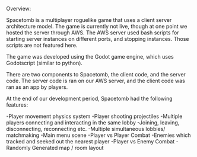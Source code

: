 Overview:

Spacetomb is a multiplayer roguelike game that uses a client server architecture model. The game is currently not live, though at one point we hosted the server through AWS.
The AWS server used bash scripts for starting server instances on different ports, and stopping instances. Those scripts are not featured here.

The game was developed using the Godot game engine, which uses Godotscript (similar to python).

There are two components to Spacetomb, the client code, and the server code. The server code is ran on our AWS server, and the client code was ran as an app by players.

At the end of our development period, Spacetomb had the following features:

  -Player movement physics system
  -Player shooting projectiles
  -Multiple players connecting and interacting in the same lobby
  -Joining, leaving, disconnecting, reconnecting etc.
  -Multiple simultaneous lobbies/ matchmaking
  -Main menu scene
  -Player vs Player Combat
  -Enemies which tracked and seeked out the nearest player
  -Player vs Enemy Combat
  -Randomly Generated map / room layout
  
